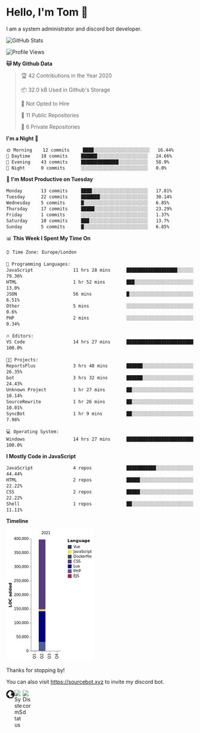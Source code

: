 # Hello, I'm Tom 👋

I am a system administrator and discord bot developer.


![GitHub Stats][stats]

<!--START_SECTION:waka-->
![Profile Views](http://img.shields.io/badge/Profile%20Views-13-blue)

**🐱 My Github Data** 

> 🏆 42 Contributions in the Year 2020
 > 
> 📦 32.0 kB Used in Github's Storage 
 > 
> 🚫 Not Opted to Hire
 > 
> 📜 11 Public Repositories
 > 
> 🔑 6 Private Repositories 

**I'm a Night 🦉** 

```text
🌞 Morning    12 commits     ████░░░░░░░░░░░░░░░░░░░░░   16.44% 
🌆 Daytime    18 commits     ██████░░░░░░░░░░░░░░░░░░░   24.66% 
🌃 Evening    43 commits     ██████████████░░░░░░░░░░░   58.9% 
🌙 Night      0 commits      ░░░░░░░░░░░░░░░░░░░░░░░░░   0.0%

```
📅 **I'm Most Productive on Tuesday** 

```text
Monday       13 commits     ████░░░░░░░░░░░░░░░░░░░░░   17.81% 
Tuesday      22 commits     ███████░░░░░░░░░░░░░░░░░░   30.14% 
Wednesday    5 commits      █░░░░░░░░░░░░░░░░░░░░░░░░   6.85% 
Thursday     17 commits     █████░░░░░░░░░░░░░░░░░░░░   23.29% 
Friday       1 commits      ░░░░░░░░░░░░░░░░░░░░░░░░░   1.37% 
Saturday     10 commits     ███░░░░░░░░░░░░░░░░░░░░░░   13.7% 
Sunday       5 commits      █░░░░░░░░░░░░░░░░░░░░░░░░   6.85%

```


📊 **This Week I Spent My Time On** 

```text
⌚︎ Time Zone: Europe/London

💬 Programming Languages: 
JavaScript               11 hrs 28 mins      ███████████████████░░░░░░   79.36% 
HTML                     1 hr 52 mins        ███░░░░░░░░░░░░░░░░░░░░░░   13.0% 
JSON                     56 mins             █░░░░░░░░░░░░░░░░░░░░░░░░   6.51% 
Other                    5 mins              ░░░░░░░░░░░░░░░░░░░░░░░░░   0.6% 
PHP                      2 mins              ░░░░░░░░░░░░░░░░░░░░░░░░░   0.34%

🔥 Editors: 
VS Code                  14 hrs 27 mins      █████████████████████████   100.0%

🐱‍💻 Projects: 
ReportsPlus              3 hrs 48 mins       ██████░░░░░░░░░░░░░░░░░░░   26.35% 
bot                      3 hrs 32 mins       ██████░░░░░░░░░░░░░░░░░░░   24.43% 
Unknown Project          1 hr 27 mins        ██░░░░░░░░░░░░░░░░░░░░░░░   10.14% 
SourceRewrite            1 hr 26 mins        ██░░░░░░░░░░░░░░░░░░░░░░░   10.01% 
SyncBot                  1 hr 9 mins         ██░░░░░░░░░░░░░░░░░░░░░░░   7.98%

💻 Operating System: 
Windows                  14 hrs 27 mins      █████████████████████████   100.0%

```

**I Mostly Code in JavaScript** 

```text
JavaScript               4 repos             ███████████░░░░░░░░░░░░░░   44.44% 
HTML                     2 repos             █████░░░░░░░░░░░░░░░░░░░░   22.22% 
CSS                      2 repos             █████░░░░░░░░░░░░░░░░░░░░   22.22% 
Shell                    1 repos             ██░░░░░░░░░░░░░░░░░░░░░░░   11.11%

```


**Timeline**

![Chart not found](https://github.com/TomSmith-Developer/TomSmith-Developer/blob/master/charts/bar_graph.png) 


<!--END_SECTION:waka-->

Thanks for stopping by!

You can also visit https://sourcebot.xyz to invite my discord bot.

[<img align="left" alt="tomdeveloper.xyz" width="22px" src="https://raw.githubusercontent.com/iconic/open-iconic/master/svg/globe.svg" />][website]
[<img align="left" alt="SystemStatus" width="22px" src="https://cdn.jsdelivr.net/npm/simple-icons@v3/icons/serverfault.svg" />][server-status]
[<img align="left" alt="Discord" width="22px" src="https://cdn.jsdelivr.net/npm/simple-icons@v3/icons/discord.svg" />][discord]

[website]: https://tomdeveloper.xyz
[server-status]: https://status.tomdeveloper.systems
[discord]: https://discord.com/invite/6nW5SKr
[stats]: https://github-readme-stats.vercel.app/api?username=TomSmith-Developer&show_icons=true&count_private=true&hide_title=true&hide_rank=true

